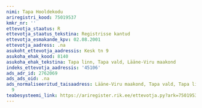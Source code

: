 ```yaml
---
nimi: Tapa Hooldekodu
ariregistri_kood: 75019537
kmkr_nr: ''
ettevotja_staatus: R
ettevotja_staatus_tekstina: Registrisse kantud
ettevotja_esmakande_kpv: 02.08.2001
ettevotja_aadress: .na
asukoht_ettevotja_aadressis: Kesk tn 9
asukoha_ehak_kood: 8140
asukoha_ehak_tekstina: Tapa linn, Tapa vald, Lääne-Viru maakond
indeks_ettevotja_aadressis: '45106'
ads_adr_id: 2762069
ads_ads_oid: .na
ads_normaliseeritud_taisaadress: Lääne-Viru maakond, Tapa vald, Tapa linn, Kesk tn
  9
teabesysteemi_link: https://ariregister.rik.ee/ettevotja.py?ark=75019537&ref=rekvisiidid
---
```

